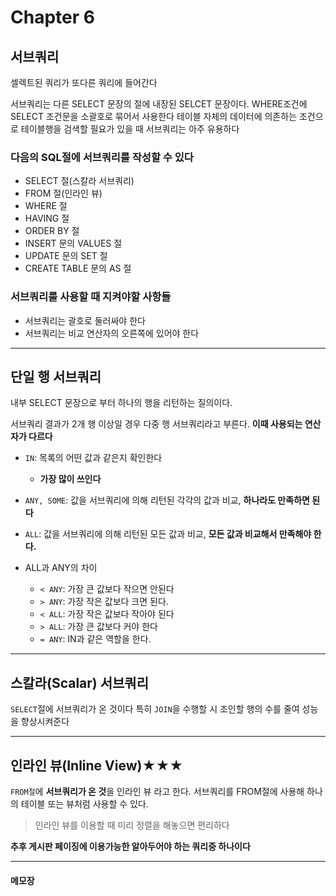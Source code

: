 # Chapter 6

## 서브쿼리

셀렉트된 쿼리가 또다른 쿼리에 들어간다

서브쿼리는 다른 SELECT 문장의 절에 내장된 SELCET 문장이다.
WHERE조건에 SELECT 조건문을 소괄호로 묶어서 사용한다
테이블 자체의 데이터에 의존하는 조건으로 테이블행을 검색할 필요가 있을 때 서브쿼리는 아주 유용하다

### 다음의 SQL절에 서브쿼리를 작성할 수 있다

- SELECT 절(스칼라 서브쿼리)
- FROM 절(인라인 뷰)
- WHERE 절
- HAVING 절
- ORDER BY 절
- INSERT 문의 VALUES 절
- UPDATE 문의 SET 절
- CREATE TABLE 문의 AS 절

### 서브쿼리를 사용할 때 지켜야할 사항들

- 서브쿼리는 괄호로 둘러싸야 한다
- 서브쿼리는 비교 연산자의 오른쪽에 있어야 한다

---

## 단일 행 서브쿼리

내부 SELECT 문장으로 부터 하나의 행을 리턴하는 질의이다.

서브쿼리 결과가 2개 행 이상일 경우 다중 행 서브쿼리라고 부른다.
**이때 사용되는 연산자가 다르다**

- `IN`: 목록의 어떤 값과 같은지 확인한다
  - **가장 많이 쓰인다**
- `ANY, SOME`: 값을 서브쿼리에 의해 리턴된 각각의 값과 비교, **하나라도 만족하면 된다**
- `ALL`: 값을 서브쿼리에 의해 리턴된 모든 값과 비교, **모든 값과 비교해서 만족해야 한다.**

- ALL과 ANY의 차이
  - `< ANY`: 가장 큰 값보다 작으면 안된다
  - `> ANY`: 가장 작은 값보다 크면 된다.
  - `< ALL`: 가장 작은 값보다 작아야 된다
  - `> ALL`: 가장 큰 값보다 커야 한다
  - `= ANY`: IN과 같은 역할을 한다.

---

## 스칼라(Scalar) 서브쿼리

`SELECT`절에 서브쿼리가 온 것이다
특히 `JOIN`을 수행할 시 조인할 행의 수를 줄여 성능을 향상시켜준다

---

## 인라인 뷰(Inline View)★★★

`FROM절`에 **서브쿼리가 온 것**을 인라인 뷰 라고 한다.
서브쿼리를 FROM절에 사용해 하나의 테이블 또는 뷰처럼 사용할 수 있다.

> 인라인 뷰를 이용할 때 미리 정렬을 해놓으면 편리하다

**추후 게시판 페이징에 이용가능한 알아두어야 하는 쿼리중 하나이다**

---

#### 메모장
